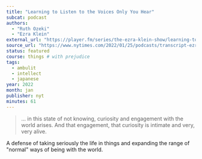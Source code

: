 ```yaml
---
title: "Learning to Listen to the Voices Only You Hear"
subcat: podcast
authors:
  - "Ruth Ozeki"
  - "Ezra Klein"
external_url: "https://player.fm/series/the-ezra-klein-show/learning-to-listen-to-the-voices-only-you-hear"
source_url: "https://www.nytimes.com/2022/01/25/podcasts/transcript-ezra-klein-interviews-ruth-ozeki.html"
status: featured
course: things # with prejudice
tags:
  - ambulit
  - intellect
  - japanese
year: 2022
month: jan
publisher: nyt
minutes: 61
---
```


> … in this state of not knowing, curiosity and engagement with the world arises. And that engagement, that curiosity is intimate and very, very alive.

A defense of taking seriously the life in things and expanding the range of "normal" ways of being with the world.
